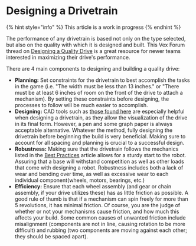 # Designing a Drivetrain

{% hint style="info" %}
This article is a work in progress
{% endhint %}

The performance of any drivetrain is based not only on the type selected, but also on the quality with which it is designed and built. This Vex Forum thread on [Designing a Quality Drive](https://www.vexforum.com/t/designing-a-quality-drive/81850) is a great resource for newer teams interested in maximizing their drive's performance.

There are 4 main components to designing and building a quality drive:

* **Planning:** Set constraints for the drivetrain to best accomplish the tasks in the game (i.e. "The width must be less than 13 inches." or "There must be at least 6 inches of room on the front of the drive to attach a mechanism). By setting these constraints before designing, the processes to follow will be much easier to accomplish.
* **Designing:** CAD tools such as [those found here](broken-reference) are especially helpful when designing a drivetrain, as they allow the visualization of the drive in its final form. However, a pen and some graph paper is always acceptable alternative. Whatever the method, fully designing the drivetrain before beginning the build is very beneficial. Making sure to account for all spacing and planning is crucial to a successful design.&#x20;
* **Robustness:** Making sure that the drivetrain follows the mechanics listed in the [Best Practices](best-practices.md) article allows for a sturdy start to the robot. Assuring that a base will withstand competition as well as other loads that come with designing a robot. Robustness includes both a lack of wear and bending over time, as well as excessive wear to each individual component(wheels, motors, bearings, etc.)
* **Efficiency:** Ensure that each wheel assembly (and gear or chain assembly, if your drive utilizes these) has as little friction as possible. A good rule of thumb is that if a mechanism can spin freely for more than 5 revolutions, it has minimal friction. Of course, you are the judge of whether or not your mechanisms cause friction, and how much this affects your build. Some common causes of unwanted friction include misalignment (components are not in line, causing rotation to be more difficult) and rubbing (two components are moving against each other; they should be spaced apart).
